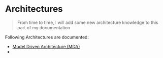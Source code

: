 # Architectures

> From time to time, I will add some new architecture knowledge to this part of my documentation

Following Architectures are documented:
* [Model Driven Architecture (MDA)](./Model-Driven-Architecture.md)
* []()